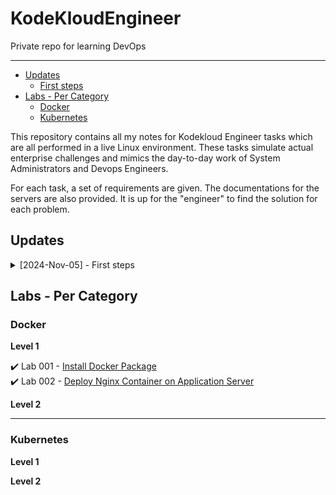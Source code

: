 # KodeKloudEngineer

Private repo for learning DevOps

----------------------------------------------

- [Updates](#updates)
    - [First steps](#first-steps)
- [Labs - Per Category](#labs---per-category)
    - [Docker](#docker)
    - [Kubernetes](#kubernetes)
 
       
This repository contains all my notes for Kodekloud Engineer tasks which are all performed in a live Linux environment. These tasks simulate actual enterprise challenges and mimics the day-to-day work of System Administrators and Devops Engineers.

For each task, a set of requirements are given. The documentations for the servers are also provided. It is up for the "engineer" to find the solution for each problem.

## Updates

<details><summary> [2024-Nov-05] - First steps  </summary>

### First steps

Сегодня я начал практиковаться в модулях Docker и Kubernetes. Выполнил первую задачу в блоке Docker.

</details>

## Labs - Per Category 

### Docker 

**Level 1** 

✔️ Lab 001 - [Install Docker Package](./Tasks_Docker/Task001_Install_Docker_Package.md)                  
✔️ Lab 002 - [Deploy Nginx Container on Application Server](./Tasks_Docker/Task002_Deploy_Nginx_Container_on_Application_Server.md)

**Level 2**

----------------------------------------------

### Kubernetes

**Level 1** 

**Level 2**
